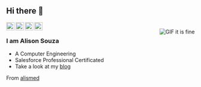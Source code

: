 ## Hi there 👋

<!--
**alismed/alismed** is a ✨ _special_ ✨ repository because its `README.md` (this file) appears on your GitHub profile. -->

<a href="https://twitter.com/alismed_">
  <img align="left" alt="Alison's Twitter" width="22px" src="https://cdn.jsdelivr.net/npm/simple-icons@v3/icons/twitter.svg" />
</a>
<a href="https://www.linkedin.com/in/alismed/">
  <img align="left" alt="Alison's Linkdein" width="22px" src="https://cdn.jsdelivr.net/npm/simple-icons@v3/icons/linkedin.svg" />
</a>
<a href="https://github.com/alismed">
  <img align="left" alt="Alison's Github" width="22px" src="https://cdn.jsdelivr.net/npm/simple-icons@v3/icons/github.svg" />
</a>
<a href="https://trailhead.com/me/alismed">
  <img align="left" alt="Alison's Trailhead" width="22px" src="https://trailhead.salesforce.com/assets/home/logo-2d7526bf07b5923f0093c2c2ac8b38d8e09001317d4c22d272b6bd80406717f2.svg" />
</a>
<br />

<img align="right" alt="GIF it is fine" src="https://media.giphy.com/media/QMHoU66sBXqqLqYvGO/giphy.gif" />


### I am Alison Souza

- A Computer Engineering
- Salesforce Professional Certificated
- Take a look at my [blog](https://alismed.github.io/blog/)

From [alismed](https://github.com/alismed)

